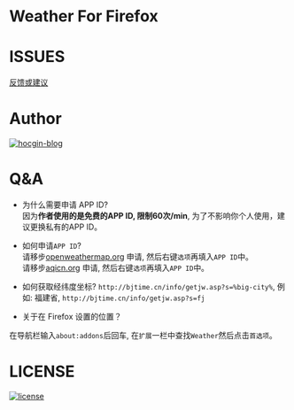 # Weather For Firefox

# ISSUES
[反馈或建议](https://github.com/hocgin/WeatherForFirefox/issues/new)

# Author
[![hocgin-blog](https://img.shields.io/badge/hocgin-blog-blue.svg)](http://hocg.in)

# Q&A
- 为什么需要申请 APP ID?  
因为**作者使用的是免费的APP ID, 限制60次/min**, 为了不影响你个人使用，建议更换私有的APP ID。

- 如何申请`APP ID`?  
请移步[openweathermap.org](https://home.openweathermap.org/api_keys) 申请, 然后右键`选项`再填入`APP ID`中。    
请移步[aqicn.org](http://aqicn.org/data-platform/token/#/) 申请, 然后右键`选项`再填入`APP ID`中。

- 如何获取经纬度坐标?
`http://bjtime.cn/info/getjw.asp?s=%big-city%`, 
例如: 福建省, `http://bjtime.cn/info/getjw.asp?s=fj`

- 关于在 Firefox 设置的位置？

在导航栏输入`about:addons`后回车, 在`扩展`一栏中查找`Weather`然后点击`首选项`。

# LICENSE
[![license](https://img.shields.io/github/license/mashape/apistatus.svg?style=flat-square)](/LICENSE)
